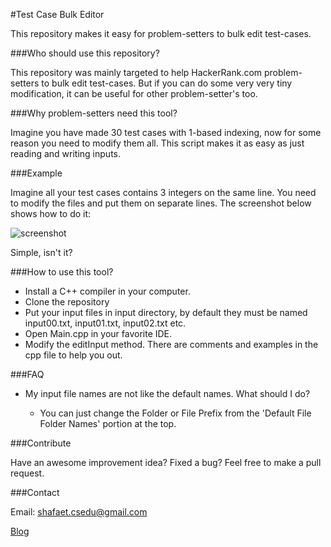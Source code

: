 #Test Case Bulk Editor

This repository makes it easy for problem-setters to bulk edit test-cases.


###Who should use this repository?

This repository was mainly targeted to help HackerRank.com problem-setters to bulk edit test-cases. But if you can do some very very tiny modification, it can be useful for other problem-setter's too.

###Why problem-setters need this tool?

Imagine you have made 30 test cases with 1-based indexing, now for some reason you need to modify them all. This script makes it as easy as just reading and writing inputs.


###Example

Imagine all your test cases contains 3 integers on the same line. You need to modify the files and put them on separate lines. The screenshot below shows how to do it:

![screenshot](https://s3.amazonaws.com/hr-assets/0/1489151147-a4b3595d88-test.png)

Simple, isn't it?

###How to use this tool?

* Install a C++ compiler in your computer.
* Clone the repository
* Put your input files in input directory, by default they must be named input00.txt, input01.txt, input02.txt etc.
* Open Main.cpp in your favorite IDE.
* Modify the editInput method. There are comments and examples in the cpp file to help you out.


###FAQ

* My input file names are not like the default names. What should I do?

  * You can just change the Folder or File Prefix from the 'Default File Folder Names' portion at the top.

###Contribute

Have an awesome improvement idea? Fixed a bug? Feel free to make a pull request.

###Contact

Email: shafaet.csedu@gmail.com

[Blog](shafaetsplanet.com/blog)
